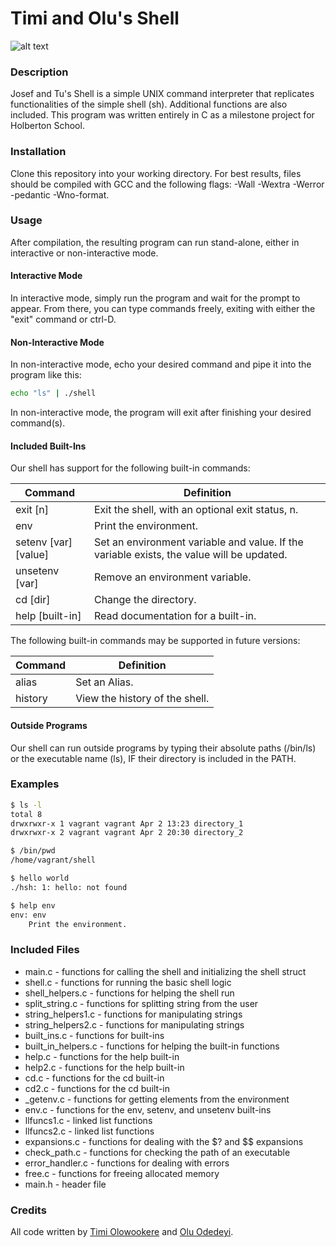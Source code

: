 # Timi and Olu's Shell

![alt text](https://s3.amazonaws.com/intranet-projects-files/holbertonschool-low_level_programming/235/shell.jpeg)

### Description

Josef and Tu's Shell is a simple UNIX command interpreter that replicates functionalities of the simple shell (sh). Additional functions are also included. This program was written entirely in C as a milestone project for Holberton School.

### Installation

Clone this repository into your working directory. For best results, files should be compiled with GCC and the following flags: -Wall -Wextra -Werror -pedantic -Wno-format.

### Usage

After compilation, the resulting program can run stand-alone, either in interactive or non-interactive mode.

#### Interactive Mode

In interactive mode, simply run the program and wait for the prompt to appear. From there, you can type commands freely, exiting with either the "exit" command or ctrl-D.

#### Non-Interactive Mode

In non-interactive mode, echo your desired command and pipe it into the program like this:

```sh
echo "ls" | ./shell
```

In non-interactive mode, the program will exit after finishing your desired command(s).

#### Included Built-Ins

Our shell has support for the following built-in commands:

| Command             | Definition                                                                                |
| ------------------- | ----------------------------------------------------------------------------------------- |
| exit [n]            | Exit the shell, with an optional exit status, n.                                          |
| env                 | Print the environment.                                                                    |
| setenv [var][value] | Set an environment variable and value. If the variable exists, the value will be updated. |
| unsetenv [var]      | Remove an environment variable.                                                           |
| cd [dir]            | Change the directory.                                                                     |
| help [built-in]     | Read documentation for a built-in.                                                        |

The following built-in commands may be supported in future versions:

| Command | Definition                     |
| ------- | ------------------------------ |
| alias   | Set an Alias.                  |
| history | View the history of the shell. |

#### Outside Programs

Our shell can run outside programs by typing their absolute paths (/bin/ls) or the executable name (ls), IF their directory is included in the PATH.

### Examples

```sh
$ ls -l
total 8
drwxrwxr-x 1 vagrant vagrant Apr 2 13:23 directory_1
drwxrwxr-x 2 vagrant vagrant Apr 2 20:30 directory_2
```

```sh
$ /bin/pwd
/home/vagrant/shell
```

```sh
$ hello world
./hsh: 1: hello: not found
```

```sh
$ help env
env: env
	Print the environment.
```

### Included Files

- main.c - functions for calling the shell and initializing the shell struct
- shell.c - functions for running the basic shell logic
- shell_helpers.c - functions for helping the shell run
- split_string.c - functions for splitting string from the user
- string_helpers1.c - functions for manipulating strings
- string_helpers2.c - functions for manipulating strings
- built_ins.c - functions for built-ins
- built_in_helpers.c - functions for helping the built-in functions
- help.c - functions for the help built-in
- help2.c - functions for the help built-in
- cd.c - functions for the cd built-in
- cd2.c - functions for the cd built-in
- \_getenv.c - functions for getting elements from the environment
- env.c - functions for the env, setenv, and unsetenv built-ins
- llfuncs1.c - linked list functions
- llfuncs2.c - linked list functions
- expansions.c - functions for dealing with the $? and $\$ expansions
- check_path.c - functions for checking the path of an executable
- error_handler.c - functions for dealing with errors
- free.c - functions for freeing allocated memory
- main.h - header file

### Credits

All code written by [Timi Olowookere](https://github.com/bigboytimi) and [Olu Odedeyi](https://github.com/Quemmies3).
